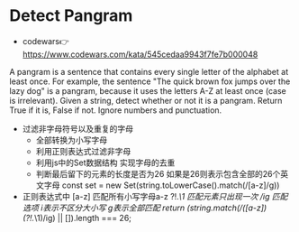 # Detect Pangram
- codewars👉https://www.codewars.com/kata/545cedaa9943f7fe7b000048

A pangram is a sentence that contains every single letter of the alphabet at least once. For example, the sentence "The quick brown fox jumps over the lazy dog" is a pangram, because it uses the letters A-Z at least once (case is irrelevant).
Given a string, detect whether or not it is a pangram. Return True if it is, False if not. Ignore numbers and punctuation.

- 过滤非字母符号以及重复的字母
  - 全部转换为小写字母
  - 利用正则表达式过滤非字母
  - 利用js中的Set数据结构 实现字母的去重
  - 判断最后留下的元素的长度是否为26 如果是26则表示包含全部的26个英文字母
  const set = new Set(string.toLowerCase().match(/[a-z]/g))
- 正则表达式中
  [a-z] 匹配所有小写字母a-z
  ?!.*\1 匹配元素只出现一次
  /ig 匹配选项 i表示不区分大小写 g表示全部匹配
  return (string.match(/([a-z])(?!.*\1)/ig) || []).length === 26;

